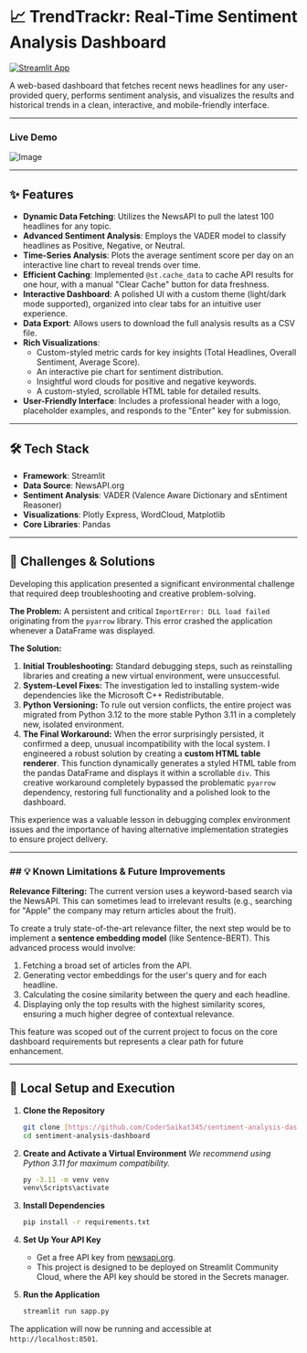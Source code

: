 # 📈 TrendTrackr: Real-Time Sentiment Analysis Dashboard

[![Streamlit App](https://static.streamlit.io/badges/streamlit_badge_black_white.svg)](https://sentiment-analysis-dashboard-awaqv9nugudltikqkdwikg.streamlit.app/)

A web-based dashboard that fetches recent news headlines for any user-provided query, performs sentiment analysis, and visualizes the results and historical trends in a clean, interactive, and mobile-friendly interface.

---

### **Live Demo**

![Image](https://github.com/user-attachments/assets/d223b94f-ca05-45e2-a12e-5001a5257f5e)

---

## ✨ Features

-   **Dynamic Data Fetching**: Utilizes the NewsAPI to pull the latest 100 headlines for any topic.
-   **Advanced Sentiment Analysis**: Employs the VADER model to classify headlines as Positive, Negative, or Neutral.
-   **Time-Series Analysis**: Plots the average sentiment score per day on an interactive line chart to reveal trends over time.
-   **Efficient Caching**: Implemented `@st.cache_data` to cache API results for one hour, with a manual "Clear Cache" button for data freshness.
-   **Interactive Dashboard**: A polished UI with a custom theme (light/dark mode supported), organized into clear tabs for an intuitive user experience.
-   **Data Export**: Allows users to download the full analysis results as a CSV file.
-   **Rich Visualizations**:
    -   Custom-styled metric cards for key insights (Total Headlines, Overall Sentiment, Average Score).
    -   An interactive pie chart for sentiment distribution.
    -   Insightful word clouds for positive and negative keywords.
    -   A custom-styled, scrollable HTML table for detailed results.
-   **User-Friendly Interface**: Includes a professional header with a logo, placeholder examples, and responds to the "Enter" key for submission.

---

## 🛠️ Tech Stack

-   **Framework**: Streamlit
-   **Data Source**: NewsAPI.org
-   **Sentiment Analysis**: VADER (Valence Aware Dictionary and sEntiment Reasoner)
-   **Visualizations**: Plotly Express, WordCloud, Matplotlib
-   **Core Libraries**: Pandas

---

## 🧠 Challenges & Solutions

Developing this application presented a significant environmental challenge that required deep troubleshooting and creative problem-solving.

**The Problem:** A persistent and critical `ImportError: DLL load failed` originating from the `pyarrow` library. This error crashed the application whenever a DataFrame was displayed.

**The Solution:**
1.  **Initial Troubleshooting:** Standard debugging steps, such as reinstalling libraries and creating a new virtual environment, were unsuccessful.
2.  **System-Level Fixes:** The investigation led to installing system-wide dependencies like the Microsoft C++ Redistributable.
3.  **Python Versioning:** To rule out version conflicts, the entire project was migrated from Python 3.12 to the more stable Python 3.11 in a completely new, isolated environment.
4.  **The Final Workaround:** When the error surprisingly persisted, it confirmed a deep, unusual incompatibility with the local system. I engineered a robust solution by creating a **custom HTML table renderer**. This function dynamically generates a styled HTML table from the pandas DataFrame and displays it within a scrollable `div`. This creative workaround completely bypassed the problematic `pyarrow` dependency, restoring full functionality and a polished look to the dashboard.

This experience was a valuable lesson in debugging complex environment issues and the importance of having alternative implementation strategies to ensure project delivery.

---

### ## 💡 Known Limitations & Future Improvements

**Relevance Filtering:**
The current version uses a keyword-based search via the NewsAPI. This can sometimes lead to irrelevant results (e.g., searching for "Apple" the company may return articles about the fruit).

To create a truly state-of-the-art relevance filter, the next step would be to implement a **sentence embedding model** (like Sentence-BERT). This advanced process would involve:
1.  Fetching a broad set of articles from the API.
2.  Generating vector embeddings for the user's query and for each headline.
3.  Calculating the cosine similarity between the query and each headline.
4.  Displaying only the top results with the highest similarity scores, ensuring a much higher degree of contextual relevance.

This feature was scoped out of the current project to focus on the core dashboard requirements but represents a clear path for future enhancement.

---

## 🚀 Local Setup and Execution

1.  **Clone the Repository**
    ```bash
    git clone [https://github.com/CoderSaikat345/sentiment-analysis-dashboard.git](https://github.com/CoderSaikat345/sentiment-analysis-dashboard.git)
    cd sentiment-analysis-dashboard
    ```

2.  **Create and Activate a Virtual Environment**
    *We recommend using Python 3.11 for maximum compatibility.*
    ```bash
    py -3.11 -m venv venv
    venv\Scripts\activate
    ```

3.  **Install Dependencies**
    ```bash
    pip install -r requirements.txt
    ```

4.  **Set Up Your API Key**
    - Get a free API key from [newsapi.org](https://newsapi.org/).
    - This project is designed to be deployed on Streamlit Community Cloud, where the API key should be stored in the Secrets manager.

5.  **Run the Application**
    ```bash
    streamlit run sapp.py
    ```
The application will now be running and accessible at `http://localhost:8501`.
